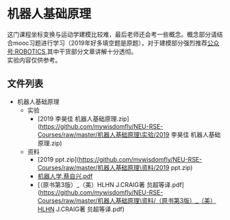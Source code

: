 # 机器人基础原理
这门课程坐标变换与运动学建模比较难，最后老师还会考一些概念。概念部分请结合mooc习题进行学习（2019年好多填空题是原题），对于建模部分强烈推荐[公众号:ROBOTICS](https://mp.weixin.qq.com/s/jx2ViAcofXmrgsbLAW2_3Q),其中干货部分文章讲解十分透彻。  
实验内容仅供参考。  



## 文件列表

- 机器人基础原理
    - 实验
        - [2019 李昊佳 机器人基础原理.zip](https://github.com/mywisdomfly/NEU-RSE-Courses/raw/master/机器人基础原理\实验/2019 李昊佳 机器人基础原理.zip)
    - 资料
        - [2019 ppt.zip](https://github.com/mywisdomfly/NEU-RSE-Courses/raw/master/机器人基础原理\资料/2019 ppt.zip)
        - [机器人学.蔡自兴.pdf](https://github.com/mywisdomfly/NEU-RSE-Courses/raw/master/机器人基础原理\资料/机器人学.蔡自兴.pdf)
        - [（原书第3版）_（美）HLHN J.CRAIG著  贠超等译.pdf](https://github.com/mywisdomfly/NEU-RSE-Courses/raw/master/机器人基础原理\资料/（原书第3版）_（美）HLHN J.CRAIG著  贠超等译.pdf)
